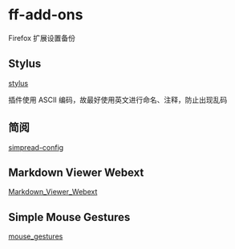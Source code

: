 # ff-add-ons

Firefox 扩展设置备份

## Stylus

[stylus](.\Stylus\stylus.json)

插件使用 ASCII 编码，故最好使用英文进行命名、注释，防止出现乱码

## 简阅

[simpread-config](.\simpread\simpread-config.json)

## Markdown Viewer Webext

[Markdown_Viewer_Webext](.\Markdown_Viewer_Webext\custom.css)

## Simple Mouse Gestures

[mouse_gestures](.\Simple_Mouse_Gestures\mouse_gestures.txt)
